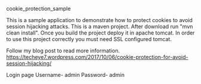 cookie_protection_sample

This is a sample application to demonstrate how to protect cookies to avoid session hijacking attacks. 
This is a maven project. After download run "mvn clean install". Once you build the project deploy it in apache tomcat. 
In order to use this project correctly you must need SSL configured tomcat.

Follow my blog post to read more information.
https://techeye7.wordpress.com/2017/10/06/cookie-protection-for-avoid-session-hijacking/

Login page 
  Username- admin
  Password- admin

